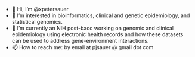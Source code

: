 - 👋 Hi, I’m @xpetersauer
- 👀 I’m interested in bioinformatics, clinical and genetic epidemiology, and statistical genomics.
- 🌱 I’m currently an NIH post-bacc working on genomic and clinical epidemiology using electronic health records and how these datasets can be used to address gene-environment interactions.
- 📫 How to reach me: by email at pjsauer @ gmail dot com

<!---
xpetersauer/xpetersauer is a ✨ special ✨ repository because its `README.md` (this file) appears on your GitHub profile.
You can click the Preview link to take a look at your changes.
--->
